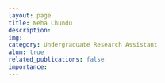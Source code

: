 ```yaml
---
layout: page
title: Neha Chundu
description:
img:
category: Undergraduate Research Assistant
alum: true
related_publications: false
importance:
---
```

